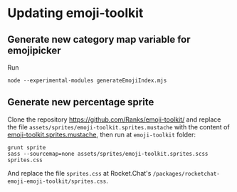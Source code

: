 # Updating emoji-toolkit

## Generate new category map variable for emojipicker
Run
```
node --experimental-modules generateEmojiIndex.mjs
```

## Generate new percentage sprite
Clone the repository https://github.com/Ranks/emoji-toolkit/ and replace the file `assets/sprites/emoji-toolkit.sprites.mustache` with the content 
of [emoji-toolkit.sprites.mustache](emoji-toolkit.sprites.mustache), then run at `emoji-toolkit` folder:

```
grunt sprite
sass --sourcemap=none assets/sprites/emoji-toolkit.sprites.scss sprites.css
```

And replace the file `sprites.css` at Rocket.Chat's `/packages/rocketchat-emoji-emoji-toolkit/sprites.css`.
